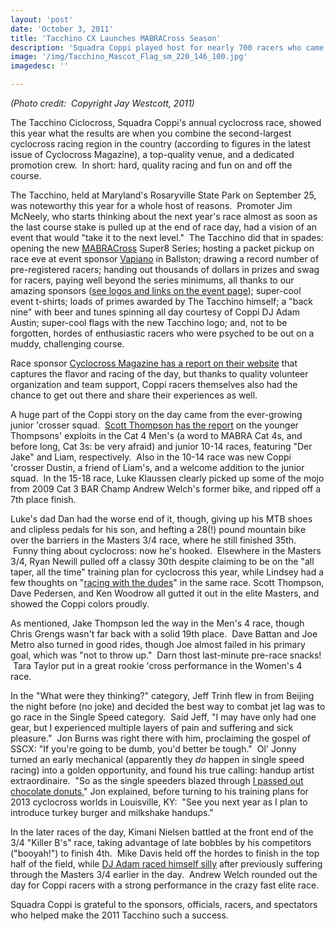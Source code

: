 ```yaml
---
layout: 'post'
date: 'October 3, 2011'
title: 'Tacchino CX Launches MABRACross Season'
description: 'Squadra Coppi played host for nearly 700 racers who came out to play in the mud on September 25 for the MABRACross Super 8 Series opener, the Tacchino Ciclocross.  Sponsor Cyclocross Magazine covered the race on their website, but Coppi racers also shared their own perspectives on a day that set the standard for fun on and off the course in MABRA.'
image: '/img/Tacchino_Mascot_Flag_sm_220_146_100.jpg'
imagedesc: ''

---	
```

<em>(Photo credit: &nbsp;Copyright Jay Westcott, 2011)</em></p>
<p>
	The Tacchino Ciclocross, Squadra Coppi&#39;s annual cyclocross race, showed this year what the results are when you combine the second-largest cyclocross racing region in the country (according to figures in the latest issue of Cyclocross Magazine), a top-quality venue, and a dedicated promotion crew. &nbsp;In short: hard, quality racing and fun on and off the course.&nbsp;</p>
<p>
	The Tacchino, held at Maryland&#39;s Rosaryville State Park on September 25, was noteworthy this year for a whole host of reasons. &nbsp;Promoter Jim McNeely, who starts thinking about the next year&#39;s race almost as soon as the last course stake is pulled up at the end of race day, had a vision of an event that would "take it to the next level." &nbsp;The Tacchino did that in spades: opening&nbsp;the new <a href="http://www.mabracross.org">MABRACross</a> Super8 Series; hosting a packet pickup on race eve at event sponsor <a href="http://www.vapianointernational.com/vapiano/">Vapiano</a> in Ballston; drawing a record number of pre-registered racers; handing out thousands of dollars in prizes and swag for racers, paying well beyond the series minimums, all thanks to our amazing sponsors (<a href="http://squadracoppi.com/events/race/tacchino_ciclicross">see logos and links on the event page</a>); super-cool event t-shirts; loads of primes awarded by The Tacchino himself; a "back nine" with beer and tunes spinning all day courtesy of Coppi DJ Adam Austin; super-cool flags with the new Tacchino logo; and, not to be forgotten, hordes of enthusiastic racers who were psyched to be out on a muddy, challenging course.</p>
<p>
	Race sponsor <a href="http://www.cxmagazine.com/tacchino-cyclocross-kicks-mabra-super8-series">Cyclocross Magazine has a report on their website</a> that captures the flavor and racing of the day, but thanks to quality volunteer organization and team support, Coppi racers themselves also had the chance to get out there and share their experiences as well.</p>
<p>
	A huge part of the Coppi story on the day came from the ever-growing junior &#39;crosser squad. &nbsp;<a href="http://scottsrightofway.typepad.com/scotts_rightofway/2011/09/tacchino-cyclocross-2011.html">Scott Thompson has the report</a> on the younger Thompsons&#39; exploits in the Cat 4 Men&#39;s (a word to MABRA Cat 4s, and before long, Cat 3s: be very afraid) and junior 10-14 races, featuring "Der Jake" and Liam, respectively. &nbsp;Also in the 10-14 race was new Coppi &#39;crosser Dustin, a friend of Liam&#39;s, and a welcome addition to the junior squad. &nbsp;In the 15-18 race, Luke Klaussen clearly picked up some of the mojo from 2009 Cat 3 BAR Champ Andrew Welch&#39;s former bike, and ripped off a 7th place finish.</p>
<p>
	Luke&#39;s dad Dan had the worse end of it, though, giving up his MTB shoes and clipless pedals for his son, and hefting a 28(!) pound mountain bike over the barriers in the Masters 3/4 race, where he still finished 35th. &nbsp;Funny thing about cyclocross: now he&#39;s hooked. &nbsp;Elsewhere in the Masters 3/4, Ryan Newill pulled off a classy 30th despite claiming to be on the "all taper, all the time" training plan for cyclocross this year, while Lindsey had a few thoughts on "<a href="http://theuffda.wordpress.com/2011/09/28/racing-with-the-dudes/">racing with the dudes</a>" in the same race. Scott Thompson, Dave Pedersen, and Ken Woodrow all gutted it out in the elite Masters, and showed the Coppi colors proudly.</p>
<p>
	As mentioned, Jake Thompson led the way in the Men&#39;s 4 race, though Chris Grengs wasn&#39;t far back with a solid 19th place. &nbsp;Dave Battan and Joe Metro also turned in good rides, though Joe almost failed in his primary goal, which was "not to throw up." &nbsp;Darn thost last-minute pre-race snacks! &nbsp;Tara Taylor put in a great rookie &#39;cross performance in the Women&#39;s 4 race.&nbsp;</p>
<p>
	In the "What were they thinking?" category, Jeff Trinh flew in from Beijing the night before (no joke) and decided the best way to combat jet lag was to go race in the Single Speed category. &nbsp;Said Jeff, "I may have only had one gear, but I experienced multiple layers of pain and suffering and sick pleasure." &nbsp;Jon Burns was right there with him, proclaiming the gospel of SSCX: "If you&#39;re going to be dumb, you&#39;d better be tough." &nbsp;Ol&#39; Jonny turned an early mechanical (apparently they <em>do</em> happen in single speed racing) into a golden opportunity, and found his true calling: handup artist extraordinaire. &nbsp;"So as the single speeders blazed through <a href="http://jnnybrns.tumblr.com/post/10715974485/props-to-jay-westcott-for-capturing-my-cat-1-hand">I passed out chocolate donuts</a>," Jon explained, before turning to his training plans for 2013 cyclocross worlds in Louisville, KY: &nbsp;"See you next year as I plan to introduce turkey burger and milkshake handups."</p>
<p>
	In the later races of the day, Kimani Nielsen battled at the front end of the 3/4 "Killer B&#39;s" race, taking advantage of late bobbles by his competitors ("booyah!") to finish 4th. &nbsp;Mike Davis held off the hordes to finish in the top half of the field, while&nbsp;<a href="http://iamabikeracer.blogspot.com/2011/09/tacchino-redux.html">DJ Adam raced himself silly</a> after previously suffering through the Masters 3/4 earlier in the day. &nbsp;Andrew Welch rounded out the day for Coppi racers with a strong performance in the crazy fast elite race.</p>
<p>
	Squadra Coppi is grateful to the sponsors, officials, racers, and spectators who helped make the 2011 Tacchino such a success.</p>

